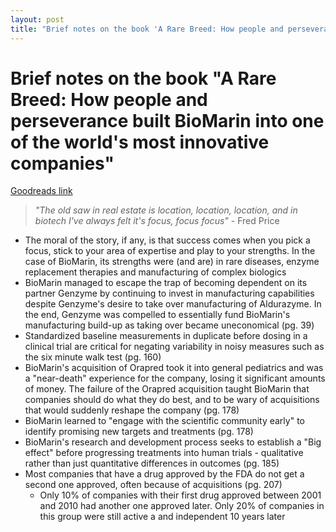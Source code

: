 ```yaml
---
layout: post
title: "Brief notes on the book 'A Rare Breed: How people and perseverance built BioMarin into one of the world's most innovative companies'"
---
```


# Brief notes on the book "A Rare Breed: How people and perseverance built BioMarin into one of the world's most innovative companies"

[Goodreads link](https://www.goodreads.com/en/book/show/36562324)

> *"The old saw in real estate is location, location, location, and in biotech I've always felt it's focus, focus focus"* \- Fred Price

- The moral of the story, if any, is that success comes when you pick a focus, stick to your area of expertise and play to your strengths. In the case of BioMarin, its strengths were (and are) in rare diseases, enzyme replacement therapies and manufacturing of complex biologics
- BioMarin managed to escape the trap of becoming dependent on its partner Genzyme by continuing to invest in manufacturing capabilities despite Genzyme's desire to take over manufacturing of Aldurazyme. In the end, Genzyme was compelled to essentially fund BioMarin's manufacturing build-up as taking over became uneconomical (pg. 39)
- Standardized baseline measurements in duplicate before dosing in a clinical trial are critical for negating variability in noisy measures such as the six minute walk test (pg. 160)
- BioMarin's acquisition of Orapred took it into general pediatrics and was a "near-death" experience for the company, losing it significant amounts of money. The failure of the Orapred acquisition taught BioMarin that companies should do what they do best, and to be wary of acquisitions that would suddenly reshape the company (pg. 178)
- BioMarin learned to "engage with the scientific community early" to identify promising new targets and treatments (pg. 178)
- BioMarin's research and development process seeks to establish a "Big effect" before progressing treatments into human trials - qualitative rather than just quantitative differences in outcomes (pg. 185)
- Most companies that have a drug approved by the FDA do not get a second one approved, often because of acquisitions (pg. 207)
	-  Only 10% of companies with their first drug approved between 2001 and 2010 had another one approved later. Only 20% of companies in this group were still active a and independent 10 years later